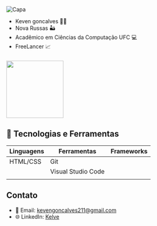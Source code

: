

![Capa](https://via.placeholder.com/1200x400.png?text=Keven+Goncalves+-+Developer)

* Keven goncalves 👨‍💻
* Nova Russas 🏜
* Acadêmico em Ciências da Computação UFC 💻
* FreeLancer 📈




###
 <div>

  <img height="150em" src="https://github-readme-stats.vercel.app/api/top-langs/?username=KevenGonCabral&layout=compact&langs_count=7&theme=react"/>
</div>

## 🔧 Tecnologias e Ferramentas

| Linguagens       | Ferramentas       | Frameworks      |
|------------------|-------------------|------------------|
|     HTML/CSS     | Git               |           |
|        | Visual Studio Code |          |
|         |          |          |

## Contato

- 📧 Email: [kevengoncalves211@gmail.com](mailto:kevengoncalves211@gmail.com)
- 🌐 LinkedIn: [Kelve](link-do-seu-linkedin)




